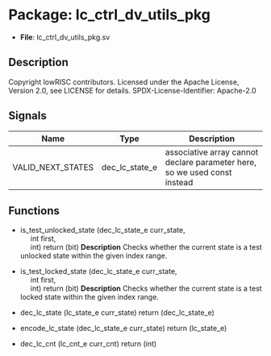 # Package: lc_ctrl_dv_utils_pkg

- **File**: lc_ctrl_dv_utils_pkg.sv
## Description

 Copyright lowRISC contributors.
 Licensed under the Apache License, Version 2.0, see LICENSE for details.
 SPDX-License-Identifier: Apache-2.0


## Signals

| Name              | Type           | Description                                                                 |
| ----------------- | -------------- | --------------------------------------------------------------------------- |
| VALID_NEXT_STATES | dec_lc_state_e |  associative array cannot declare parameter here, so we used const instead  |
## Functions
- is_test_unlocked_state <font id="function_arguments">(dec_lc_state_e curr_state,<br><span style="padding-left:20px"> int first,<br><span style="padding-left:20px"> int)</font> <font id="function_return">return (bit)</font>
**Description**
 Checks whether the current state is a test unlocked state within the given index range.

- is_test_locked_state <font id="function_arguments">(dec_lc_state_e curr_state,<br><span style="padding-left:20px"> int first,<br><span style="padding-left:20px"> int)</font> <font id="function_return">return (bit)</font>
**Description**
 Checks whether the current state is a test locked state within the given index range.

- dec_lc_state <font id="function_arguments">(lc_state_e curr_state)</font> <font id="function_return">return (dec_lc_state_e)</font>
- encode_lc_state <font id="function_arguments">(dec_lc_state_e curr_state)</font> <font id="function_return">return (lc_state_e)</font>
- dec_lc_cnt <font id="function_arguments">(lc_cnt_e curr_cnt)</font> <font id="function_return">return (int)</font>
